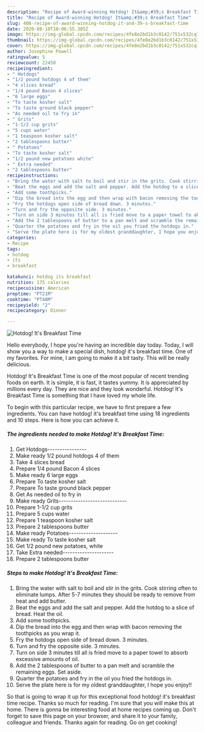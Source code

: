 ```yaml
---
description: "Recipe of Award-winning Hotdog! It&amp;#39;s Breakfast Time"
title: "Recipe of Award-winning Hotdog! It&amp;#39;s Breakfast Time"
slug: 408-recipe-of-award-winning-hotdog-it-and-39-s-breakfast-time
date: 2020-08-10T10:06:55.305Z
image: https://img-global.cpcdn.com/recipes/4fe8e2bd1b3c0142/751x532cq70/hotdog-its-breakfast-time-recipe-main-photo.jpg
thumbnail: https://img-global.cpcdn.com/recipes/4fe8e2bd1b3c0142/751x532cq70/hotdog-its-breakfast-time-recipe-main-photo.jpg
cover: https://img-global.cpcdn.com/recipes/4fe8e2bd1b3c0142/751x532cq70/hotdog-its-breakfast-time-recipe-main-photo.jpg
author: Josephine Powell
ratingvalue: 5
reviewcount: 22450
recipeingredient:
- " Hotdogs"
- "1/2 pound hotdogs 4 of them"
- "4 slices bread"
- "1/4 pound Bacon 4 slices"
- "6 large eggs"
- "To taste kosher salt"
- "To taste ground black pepper"
- "As needed oil to fry in"
- " Grits"
- "1-1/2 cup grits"
- "5 cups water"
- "1 teaspoon kosher salt"
- "2 tablespoons butter"
- " Potatoes"
- "To taste kosher salt"
- "1/2 pound new potatoes white"
- " Extra needed"
- "2 tablespoons butter"
recipeinstructions:
- "Bring the water with salt to boil and stir in the grits. Cook stirring often to eliminate lumps. After 5-7 minutes they should be ready to remove from heat and add butter."
- "Beat the eggs and add the salt and pepper. Add the hotdog to a slice of bread. Heat the oil."
- "Add some toothpicks."
- "Dip the bread into the egg and then wrap with bacon removing the toothpicks as you wrap it."
- "Fry the hotdogs open side of bread down. 3 minutes."
- "Turn and fry the opposite side. 3 minutes."
- "Turn on side 3 minutes till all is fried move to a paper towel to absorb excessive amounts of oil."
- "Add the 2 tablespoons of butter to a pan melt and scramble the remaining eggs. Set aside."
- "Quarter the potatoes and fry in the oil you fried the hotdogs in."
- "Serve the plate here is for my oldest granddaughter, I hope you enjoy!!"
categories:
- Recipe
tags:
- hotdog
- its
- breakfast

katakunci: hotdog its breakfast 
nutrition: 175 calories
recipecuisine: American
preptime: "PT21M"
cooktime: "PT48M"
recipeyield: "2"
recipecategory: Dinner

---
```



![Hotdog! It&#39;s Breakfast Time](https://img-global.cpcdn.com/recipes/4fe8e2bd1b3c0142/751x532cq70/hotdog-its-breakfast-time-recipe-main-photo.jpg)

Hello everybody, I hope you're having an incredible day today. Today, I will show you a way to make a special dish, hotdog! it&#39;s breakfast time. One of my favorites. For mine, I am going to make it a bit tasty. This will be really delicious.

Hotdog! It&#39;s Breakfast Time is one of the most popular of recent trending foods on earth. It is simple, it is fast, it tastes yummy. It is appreciated by millions every day. They are nice and they look wonderful. Hotdog! It&#39;s Breakfast Time is something that I have loved my whole life.




To begin with this particular recipe, we have to first prepare a few ingredients. You can have hotdog! it&#39;s breakfast time using 18 ingredients and 10 steps. Here is how you can achieve it.

<!--inarticleads1-->

##### The ingredients needed to make Hotdog! It&#39;s Breakfast Time:

1. Get  Hotdogs----------------
1. Make ready 1/2 pound hotdogs 4 of them
1. Take 4 slices bread
1. Prepare 1/4 pound Bacon 4 slices
1. Make ready 6 large eggs
1. Prepare To taste kosher salt
1. Prepare To taste ground black pepper
1. Get As needed oil to fry in
1. Make ready  Grits----------------------------
1. Prepare 1-1/2 cup grits
1. Prepare 5 cups water
1. Prepare 1 teaspoon kosher salt
1. Prepare 2 tablespoons butter
1. Make ready  Potatoes--------------------
1. Make ready To taste kosher salt
1. Get 1/2 pound new potatoes, white
1. Take  Extra needed---------------------
1. Prepare 2 tablespoons butter




<!--inarticleads2-->

##### Steps to make Hotdog! It&#39;s Breakfast Time:

1. Bring the water with salt to boil and stir in the grits. Cook stirring often to eliminate lumps. After 5-7 minutes they should be ready to remove from heat and add butter.
1. Beat the eggs and add the salt and pepper. Add the hotdog to a slice of bread. Heat the oil.
1. Add some toothpicks.
1. Dip the bread into the egg and then wrap with bacon removing the toothpicks as you wrap it.
1. Fry the hotdogs open side of bread down. 3 minutes.
1. Turn and fry the opposite side. 3 minutes.
1. Turn on side 3 minutes till all is fried move to a paper towel to absorb excessive amounts of oil.
1. Add the 2 tablespoons of butter to a pan melt and scramble the remaining eggs. Set aside.
1. Quarter the potatoes and fry in the oil you fried the hotdogs in.
1. Serve the plate here is for my oldest granddaughter, I hope you enjoy!!




So that is going to wrap it up for this exceptional food hotdog! it&#39;s breakfast time recipe. Thanks so much for reading. I'm sure that you will make this at home. There is gonna be interesting food at home recipes coming up. Don't forget to save this page on your browser, and share it to your family, colleague and friends. Thanks again for reading. Go on get cooking!

